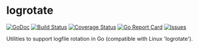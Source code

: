 # logrotate

[![GoDoc](https://img.shields.io/badge/api-Godoc-blue.svg?style=flat-square)](https://godoc.org/github.com/rickb777/logrotate)
[![Build Status](https://travis-ci.org/rickb777/logrotate.svg?branch=master)](https://travis-ci.org/rickb777/logrotate)
[![Coverage Status](https://coveralls.io/repos/github/rickb777/logrotate/badge.svg?branch=master&service=github)](https://coveralls.io/github/rickb777/logrotate?branch=master)
[![Go Report Card](https://goreportcard.com/badge/github.com/rickb777/logrotate)](https://goreportcard.com/report/github.com/rickb777/logrotate)
[![Issues](https://img.shields.io/github/issues/rickb777/logrotate.svg)](https://github.com/rickb777/logrotate/issues)

Utilities to support logfile rotation in Go (compatible with Linux 'logrotate').
